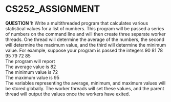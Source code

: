 # CS252_ASSIGNMENT

**QUESTION 1:**
Write a multithreaded program that calculates various statistical values
for a list of numbers. This program will be passed a series of numbers
on the command line and will then create three separate worker threads.
One thread will determine the average of the numbers, the second will
determine the maximum value, and the third will determine the minimum value. For example, suppose your program is passed the integers
90 81 78 95 79 72 85
<br />The program will report
<br />The average value is 82
<br />The minimum value is 72
<br />The maximum value is 95
<br />The variables representing the average, minimum, and maximum values
will be stored globally. The worker threads will set these values, and
the parent thread will output the values once the workers have exited.

